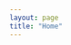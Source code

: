 ```yaml
---
layout: page
title: "Home"
---
```


<script setup>
import 
  Home
 from './components/Home.vue'
</script>

<Home/>
